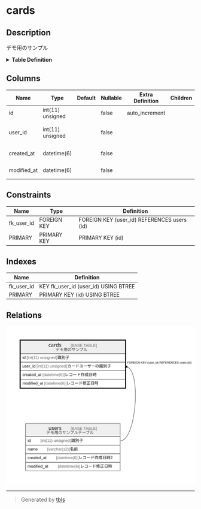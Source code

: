# cards

## Description

デモ用のサンプル

<details>
<summary><strong>Table Definition</strong></summary>

```sql
CREATE TABLE `cards` (
  `id` int(11) unsigned NOT NULL AUTO_INCREMENT COMMENT '識別子',
  `user_id` int(11) unsigned NOT NULL COMMENT 'カードユーザーの識別子',
  `created_at` datetime(6) NOT NULL COMMENT 'レコード作成日時',
  `modified_at` datetime(6) NOT NULL COMMENT 'レコード修正日時',
  PRIMARY KEY (`id`),
  KEY `fk_user_id` (`user_id`),
  CONSTRAINT `fk_user_id` FOREIGN KEY (`user_id`) REFERENCES `users` (`id`)
) ENGINE=InnoDB DEFAULT CHARSET=utf8 COMMENT='デモ用のサンプル'
```

</details>

## Columns

| Name | Type | Default | Nullable | Extra Definition | Children | Parents | Comment |
| ---- | ---- | ------- | -------- | ---------------- | -------- | ------- | ------- |
| id | int(11) unsigned |  | false | auto_increment |  |  | 識別子 |
| user_id | int(11) unsigned |  | false |  |  | [users](users.md) | カードユーザーの識別子 |
| created_at | datetime(6) |  | false |  |  |  | レコード作成日時 |
| modified_at | datetime(6) |  | false |  |  |  | レコード修正日時 |

## Constraints

| Name | Type | Definition |
| ---- | ---- | ---------- |
| fk_user_id | FOREIGN KEY | FOREIGN KEY (user_id) REFERENCES users (id) |
| PRIMARY | PRIMARY KEY | PRIMARY KEY (id) |

## Indexes

| Name | Definition |
| ---- | ---------- |
| fk_user_id | KEY fk_user_id (user_id) USING BTREE |
| PRIMARY | PRIMARY KEY (id) USING BTREE |

## Relations

![er](cards.svg)

---

> Generated by [tbls](https://github.com/k1LoW/tbls)
